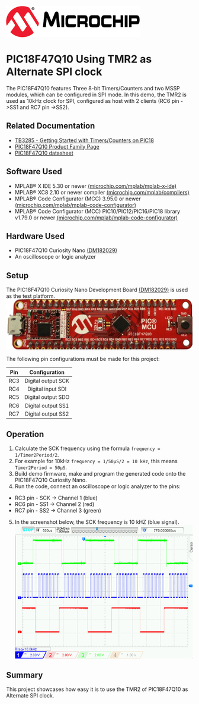 [![MCHP](images/microchip.png)](https://www.microchip.com)

# PIC18F47Q10 Using TMR2 as Alternate SPI clock

The PIC18F47Q10 features Three 8-bit Timers/Counters and two MSSP modules, which can be configured in SPI mode.
In this demo, the TMR2 is used as 10kHz clock for SPI, configured as host with 2 clients (RC6 pin ->SS1 and RC7 pin ->SS2).

## Related Documentation
- [TB3285 - Getting Started with Timers/Counters on PIC18](https://www.microchip.com/wwwappnotes/appnotes.aspx?appnote=en1003329)
- [PIC18F47Q10 Product Family Page](https://www.microchip.com/design-centers/8-bit/pic-mcus/device-selection/PIC18F47Q10)
- [PIC18F47Q10 datasheet](http://ww1.microchip.com/downloads/en/DeviceDoc/40002043D.pdf)

## Software Used

- MPLAB® X IDE 5.30 or newer [(microchip.com/mplab/mplab-x-ide)](http://www.microchip.com/mplab/mplab-x-ide)
- MPLAB® XC8 2.10 or newer compiler [(microchip.com/mplab/compilers)](http://www.microchip.com/mplab/compilers)
- MPLAB® Code Configurator (MCC) 3.95.0 or newer [(microchip.com/mplab/mplab-code-configurator)](https://www.microchip.com/mplab/mplab-code-configurator)
- MPLAB® Code Configurator (MCC) PIC10/PIC12/PIC16/PIC18 library v1.79.0 or newer [(microchip.com/mplab/mplab-code-configurator)](https://www.microchip.com/mplab/mplab-code-configurator)

## Hardware Used
- PIC18F47Q10 Curiosity Nano [(DM182029)](https://www.microchip.com/Developmenttools/ProductDetails/DM182029)
- An oscilloscope or logic analyzer

## Setup

The PIC18F47Q10 Curiosity Nano Development Board [(DM182029)](https://www.microchip.com/Developmenttools/ProductDetails/DM182029) is used as the test platform.
    <br><img src="images/HWsetup.jpg" alt="HardwareSetup" width="640"/>

The following pin configurations must be made for this project:

|Pin           | Configuration     |
| :----------: | :---------------: |
|RC3           | Digital output SCK  |
|RC4           | Digital input SDI   |
|RC5           | Digital output SDO  |
|RC6           | Digital output SS1  |
|RC7           | Digital output SS2  |

## Operation
1. Calculate the SCK frequency using the formula `frequency = 1/Timer2Period/2`.
2. For example for 10kHz `frequency = 1/50μS/2 = 10 kHz`, this means `Timer2Period = 50μS`.
3. Build demo firmware, make and program the generated code onto the PIC18F47Q10 Curiosity Nano.
4. Run the code, connect an oscilloscope or logic analyzer to the pins:
- RC3 pin - SCK -> Channel 1 (blue)
- RC6 pin - SS1 -> Channel 2 (red)
- RC7 pin - SS2 -> Channel 3 (green)
5. In the screenshot below, the SCK frequency is 10 kHZ (blue signal).
    <br><img src="images/oscilloscope.png" alt="oscilloscope"/>


## Summary

This project showcases how easy it is to use the TMR2 of PIC18F47Q10 as Alternate SPI clock.
